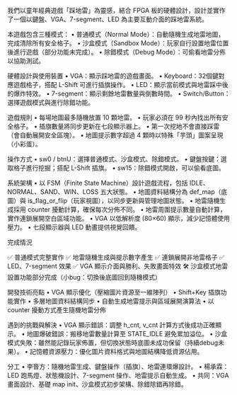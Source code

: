 我們以童年經典遊戲「踩地雷」為靈感，結合 FPGA 板的硬體設計，設計並實作了一個以鍵盤、VGA、7-segment、LED 為主要互動介面的踩地雷系統。

本遊戲包含三種模式：
	•	普通模式（Normal Mode）：自動隨機生成地雷地圖，完成清除所有安全格子。
	•	沙盒模式（Sandbox Mode）：玩家自行設置地雷位置後進行遊戲（部分功能未完成）。
	•	除錯模式（Debug Mode）：可偷看地雷分佈以協助測試。

硬體設計與使用裝置
	•	VGA：顯示踩地雷的遊戲畫面。
	•	Keyboard：32個鍵對應遊戲格子，搭配 L-Shift 可進行插旗操作。
	•	LED：顯示當前模式與地雷踩中後的爆炸特效。
	•	7-segment：顯示剩餘地雷數量與倒數時間。
	•	Switch/Button：選擇遊戲模式與進行除錯功能。

遊戲規則
	•	每場地圖最多隨機放置 10 顆地雷。
	•	玩家必須在 99 秒內找出所有安全格子。
	•	插旗數量將同步更新在七段顯示器上。
	•	第一次挖地不會直接踩雷（會自動展開安全區塊）。
	•	地圖提示數字超過 4 顆時以特殊「芋頭」圖案呈現（小彩蛋）。

操作方式
	•	sw0 / btnU：選擇普通模式、沙盒模式、除錯模式。
	•	鍵盤按鍵：選取格子進行挖掘；搭配 L-Shift 插旗。
	•	sw15：除錯模式開啟，可以偷看底圖。

系統架構
	•	以 FSM（Finite State Machine）設計遊戲流程，包括 IDLE、NORMAL、SAND、WIN、LOSS 五大狀態。
	•	地圖資料結構分為 def_map（底圖）與 is_flag_or_flip（玩家視圖），以同步更新與管理地圖狀態。
	•	地雷隨機生成採用 counter 擾動計算，確保每次分佈不同。
	•	地雷周圍提示數量自動計算，實作連鎖展開空白區域功能。
	•	VGA 以低解析度 (80×60) 顯示，減少記憶體使用壓力。
	•	七段顯示器與 LED 動畫提供視覺回饋。

完成情況

✅ 普通模式完整實作
✅ 地雷隨機生成與提示數字產生
✅ 連鎖展開非地雷格子
✅ LED、7-segment 效果
✅ VGA 顯示介面與勝利、失敗畫面特效
🛠 沙盒模式地雷設置功能部分完成（小bug：切換後底圖回到隨機模式）

開發技術亮點
	•	VGA 顯示優化（壓縮圖片資源至一維陣列）
	•	Shift+Key 插旗功能實作
	•	多層地圖資料結構同步
	•	自動生成地雷提示與區域展開演算法
	•	以 counter 擾動方式產生隨機地雷分佈

遇到的挑戰與解決
	•	VGA 顯示錯誤：調整 h_cnt, v_cnt 計算方式後成功正確顯示。
	•	地圖爆破錯誤：搬移地雷數量計算至 STATE_IDLE 避免累加溢位。
	•	沙盒模式失敗：雖然能記錄玩家佈置，但切換狀態時底圖未成功保留（持續debug未果）。
	•	記憶體資源壓力：優化圖片資料格式與地圖結構降低資源佔用。

分工
	•	李晉方：隨機地雷生成、鍵盤操作（插旗）、地雷連環爆設計。
	•	楊承霖：LED 跑馬燈、狀態機設計、7-segment 操作、地雷提示自動生成。
	•	共同：VGA 畫面設計、基礎 map init、沙盒模式初步架構、除錯除錯再除錯。
